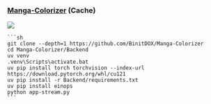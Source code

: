 ### [Manga-Colorizer](https://github.com/BinitDOX/Manga-Colorizer) (Cache)

![](https://img.shields.io/github/license/BinitDOX/Manga-Colorizer?style=flat-square)

````{tab} Froms source
```sh
git clone --depth=1 https://github.com/BinitDOX/Manga-Colorizer
cd Manga-Colorizer/Backend
uv venv
.venv\Scripts\activate.bat
uv pip install torch torchvision --index-url https://download.pytorch.org/whl/cu121
uv pip install -r Backend/requirements.txt
uv pip install einops
python app-stream.py
```
````